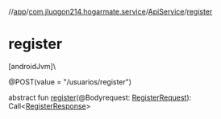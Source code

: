 //[app](../../../index.md)/[com.jluqgon214.hogarmate.service](../index.md)/[ApiService](index.md)/[register](register.md)

# register

[androidJvm]\

@POST(value = &quot;/usuarios/register&quot;)

abstract fun [register](register.md)(@Bodyrequest: [RegisterRequest](../../com.jluqgon214.hogarmate.model/-register-request/index.md)): Call&lt;[RegisterResponse](../../com.jluqgon214.hogarmate.model/-register-response/index.md)&gt;
